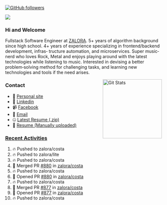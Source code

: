 [![GitHub followers](https://img.shields.io/github/followers/DeKal?label=Follow%20at%20GitHub&style=for-the-badge)](https://github.com/DeKal)

<img
  src="https://cr-ss-service.azurewebsites.net/api/ScreenShot?widget=summary&username=DeKal&badges=3&width=300&style=--header-bg-color:%23000;--border-radius:10px"
/>

### Hi and Welcome 
Fullstack Software Engineer at [ZALORA](https://github.com/zalora/). 5+ years of algorithm background since high school. 4+ years of experience specializing in frontend/backend development, infras‐ tructure automation, and microservices. Super music‐nerd who loves Rock, Metal and enjoys playing around with the latest technologies while listening to music. Interested in devising a better problem‐solving method for challenging tasks, and learning new technologies and tools if the need arises.


<a href="https://phatho-folio.now.sh/"><img alt="Git Stats" src="https://github-readme-stats.vercel.app/api?username=DeKal&show_icons=true&theme=merko&count_private=true" align="right" height="190" /></a>


### Contact

- 💬 [Personal site](https://phatho-folio.now.sh/)
- 🔗 [Linkedin](https://www.linkedin.com/in/phat-ho/)
- 📹 [Facebook](https://www.facebook.com/dekal.dev)
- 📧 <a href="mailto:hohuuphat22@gmail.com">Email</a>
- 🤐 <a id="raw-url" href="https://nightly.link/DeKal/dekal-cv-v2/workflows/build/main/huuphatho_cv.zip">Latest Resume (.zip)</a>
- 📄 <a id="raw-url" href="https://raw.githubusercontent.com/DeKal/DeKal/master/cv/phathuuho_cv.pdf">Resume (Manually uploaded)</a>


### [Recent Activities](https://github.com/DeKal/github-activity-readme)
<!--START_SECTION:activity-->
1. 🔥 Pushed to zalora/costa
2. 🔥 Pushed to zalora/lite
3. 🔥 Pushed to zalora/costa
4. 🎉 Merged PR [#880](https://github.com/zalora/costa/pull/880) in [zalora/costa](https://github.com/zalora/costa)
5. 🔥 Pushed to zalora/costa
6. 💪 Opened PR [#880](https://github.com/zalora/costa/pull/880) in [zalora/costa](https://github.com/zalora/costa)
7. 🔥 Pushed to zalora/costa
8. 🎉 Merged PR [#877](https://github.com/zalora/costa/pull/877) in [zalora/costa](https://github.com/zalora/costa)
9. 💪 Opened PR [#877](https://github.com/zalora/costa/pull/877) in [zalora/costa](https://github.com/zalora/costa)
10. 🔥 Pushed to zalora/costa
<!--END_SECTION:activity-->